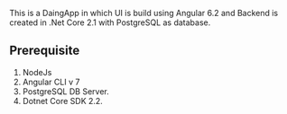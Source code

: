 This is a DaingApp in which UI is build using Angular 6.2 and Backend is created in .Net Core 2.1 with PostgreSQL as database.

Prerequisite
------------

1. NodeJs
2. Angular CLI v 7
3. PostgreSQL DB Server.
4. Dotnet Core SDK 2.2.
